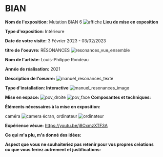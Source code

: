 # BIAN
**Nom de l'exposition:**
Mutation BIAN 6
![affiche](Media/Affiche_Resonances.jpg)
**Lieu de mise en exposition**

**Type d'exposition:**
Intérieure

**Date de votre visite:**
3 Février 2023 - 03/02/2023 

**titre de l'oeuvre:**
RÉSONANCES
![resonances_vue_ensemble](Media/Resonances_vue_ensemble.jpg)

**Nom de l'artiste:**
Louis-Philippe Rondeau

**Année de réalisation:**
2021

**Description de l'oeuvre:**
![manuel_resonances_texte](Media/Manuel_resonances_texte.jpg)

**Type d'installation: Interactive**
![manuel_resonances_image](Media/Manuel_resonances_image.jpg)

**Mise en espace:**
![pov_droite](Media/Resonances_POVDroite.jpg)
![pov_face](Media/Resonances_POVface.jpg)
**Composantes et techniques:**

**Éléments nécessaires à la mise en exposition:**

caméra
![camera](Media/Camera.jpg)
écran,
ordinateur
![ordinateur](Media/Ordi_resonances_zoom.jpg)

**Expérience vécue:**
https://youtu.be/j8OxmzXTF3A

**Ce qui m'a plu, m'a donné des idées:**

**Aspect que vous ne souhaiteriez pas retenir pour vos propres créations ou que vous feriez autrement et justifications:**
